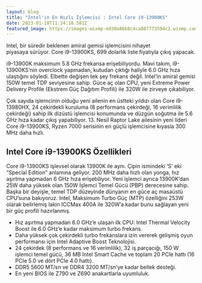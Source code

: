 ```yaml
---
layout: blog
title: "Intel'in En Hızlı İşlemcisi : Intel Core i9-13900KS"
date: 2023-01-18T11:24:18.581Z
featured_image: https://images-wixmp-ed30a86b8c4ca887773594c2.wixmp.com/f/5f106289-bb9a-448b-8aed-a162ac28d146/d4pwx3x-46f4a412-e370-4c9d-adc9-8cfea69e134d.jpg/v1/fill/w_900,h_506,q_75,strp/intel_logo_by_nikolain_art-d4pwx3x.jpg?token=eyJ0eXAiOiJKV1QiLCJhbGciOiJIUzI1NiJ9.eyJpc3MiOiJ1cm46YXBwOjdlMGQxODg5ODIyNjQzNzNhNWYwZDQxNWVhMGQyNmUwIiwic3ViIjoidXJuOmFwcDo3ZTBkMTg4OTgyMjY0MzczYTVmMGQ0MTVlYTBkMjZlMCIsImF1ZCI6WyJ1cm46c2VydmljZTppbWFnZS5vcGVyYXRpb25zIl0sIm9iaiI6W1t7InBhdGgiOiIvZi81ZjEwNjI4OS1iYjlhLTQ0OGItOGFlZC1hMTYyYWMyOGQxNDYvZDRwd3gzeC00NmY0YTQxMi1lMzcwLTRjOWQtYWRjOS04Y2ZlYTY5ZTEzNGQuanBnIiwid2lkdGgiOiI8PTkwMCIsImhlaWdodCI6Ijw9NTA2In1dXX0.KZTawiyq3Hld_mCUQzSjqBxCOoElbFDtcBIeLHSPiq8
---
```

Intel, bir süredir beklenen amiral gemisi işlemcisini nihayet piyasaya sürüyor. Core i9-13900KS, 699 dolarlık liste fiyatıyla çıkış yapacak.

i9-13900K maksimum 5.8 GHz frekansa erişebiliyordu. Mavi takım, i9-13900KS’nin overclock yapmadan, kutudan çıktığı haliyle 6.0 GHz hıza ulaştığını söyledi. Elbette değişen tek şey frekans değil. Intel’in amiral gemisi 150W temel TDP seviyesine sahip. Güce aç olan CPU, yeni Extreme Power Delivery Profile (Ekstrem Güç Dağıtım Profili) ile 320W ile zirveye çıkabiliyor.

Çok sayıda işlemcinin olduğu yeni ailenin en üstteki yıldızı olan Core i9-13980HX, 24 çekirdekli kuruluma (8 performans çekirdeği, 16 verimlilik çekirdeği) sahip ilk dizüstü işlemcisi konumunda ve düzgün soğutma ile 5.6 GHz hıza kadar çıkış yapabiliyor. 13. Nesil Raptor Lake ailesinin yeni lideri Core i9-13900KS, Ryzen 7000 serisinin en güçlü işlemcisine kıyasla 300 MHz daha hızlı.

## Intel Core i9-13900KS Özellikleri

Core i9-13900KS işlevsel olarak 13900K ile aynı. Çipin ismindeki ‘S’ eki “Special Edition” anlamına geliyor. 200 MHz daha hızlı olan yonga, hız aşırtma yapmadan 6 GHz hıza erişebiliyor. Yeni işlemci ayrıca 13900K’dan 25W daha yüksek olan 150W İşlemci Temel Gücü (PBP) derecesine sahip. Başka bir deyişle, temel TDP düzeyinde dünyanın en güce aç masaüstü CPU’suna bakıyoruz. Intel, Maksimum Turbo Güç (MTP) özelliğini 253W olarak belirlemiş lakin ICCMax 400A ile 320W’a kadar bunu sağlayan yeni bir güç profili hazırlanmış.

* Hız aşırtma yapmadan 6.0 GHz’e ulaşan ilk CPU: Intel Thermal Velocity Boost ile 6.0 GHz’e kadar maksimum turbo frekans.
* Daha yüksek çok çekirdekli turbo frekanslara izin vererek gelişmiş oyun performansı için Intel Adaptive Boost Teknolojisi.
* 24 çekirdek (8 performans ve 16 verimlilik), 32 iş parçacığı, 150 W işlemci temel gücü, 36 MB Intel Smart Cache ve toplam 20 PCIe hattı (16 PCIe 5.0 ve dört PCIe 4.0 hattı).
* DDR5 5600 MT/sn ve DDR4 3200 MT/sn’ye kadar bellek desteği.
* En yeni BIOS ile Z790 ve Z690 anakartlarla uyumluluk.